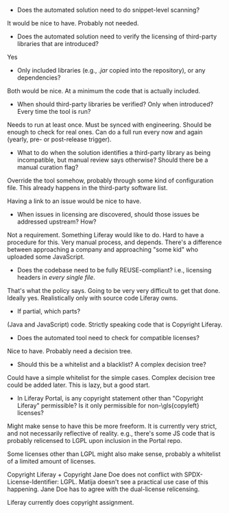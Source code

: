 - Does the automated solution need to do snippet-level scanning?

It would be nice to have. Probably not needed.

- Does the automated solution need to verify the licensing of third-party
  libraries that are introduced?

Yes

  + Only included libraries (e.g., *.jar* copied into the repository), or any
    dependencies?

Both would be nice. At a minimum the code that is actually included.

  + When should third-party libraries be verified? Only when introduced? Every
    time the tool is run?

Needs to run at least once. Must be synced with engineering. Should be enough to
check for real ones. Can do a full run every now and again (yearly, pre- or
post-release trigger).

  + What to do when the solution identifies a third-party library as being
    incompatible, but manual review says otherwise? Should there be a manual
    curation flag?

Override the tool somehow, probably through some kind of configuration file.
This already happens in the third-party software list.

Having a link to an issue would be nice to have.

  + When issues in licensing are discovered, should those issues be addressed
    upstream? How?

Not a requirement. Something Liferay would like to do. Hard to have a procedure
for this. Very manual process, and depends. There's a difference between
approaching a company and approaching "some kid" who uploaded some JavaScript.

- Does the codebase need to be fully REUSE-compliant? i.e., licensing headers in
  *every single file*.

That's what the policy says. Going to be very very difficult to get that done.
Ideally yes. Realistically only with source code Liferay owns.

  + If partial, which parts?

(Java and JavaScript) code. Strictly speaking code that is Copyright Liferay.

- Does the automated tool need to check for compatible licenses?

Nice to have. Probably need a decision tree.

  + Should this be a whitelist and a blacklist? A complex decision tree?

Could have a simple whitelist for the simple cases. Complex decision tree could
be added later. This is lazy, but a good start.


- In Liferay Portal, is any copyright statement other than "Copyright Liferay"
  permissible? Is it only permissible for non-\gls{copyleft} licenses?

Might make sense to have this be more freeform. It is currently very strict, and
not necessarily reflective of reality. e.g., there's some JS code that is
probably relicensed to LGPL upon inclusion in the Portal repo.

Some licenses other than LGPL might also make sense, probably a whitelist of a
limited amount of licenses.

Copyright Liferay + Copyright Jane Doe does not conflict with
SPDX-License-Identifier: LGPL. Matija doesn't see a practical use case of this
happening. Jane Doe has to agree with the dual-license relicensing.

Liferay currently does copyright assignment.
